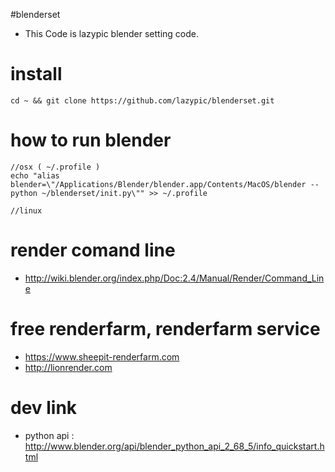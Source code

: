 #blenderset
* This Code is lazypic blender setting code.

# install
```
cd ~ && git clone https://github.com/lazypic/blenderset.git
```

# how to run blender
```
//osx ( ~/.profile )
echo "alias blender=\"/Applications/Blender/blender.app/Contents/MacOS/blender --python ~/blenderset/init.py\"" >> ~/.profile

//linux
```

# render comand line
- http://wiki.blender.org/index.php/Doc:2.4/Manual/Render/Command_Line

# free renderfarm, renderfarm service
- https://www.sheepit-renderfarm.com
- http://lionrender.com

# dev link
- python api : http://www.blender.org/api/blender_python_api_2_68_5/info_quickstart.html 
